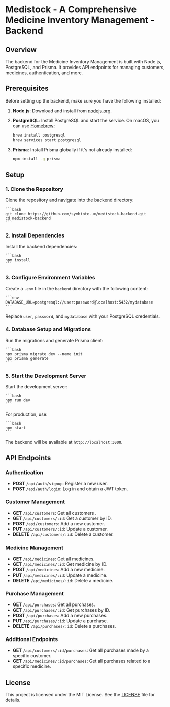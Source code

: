 # Medistock - A Comprehensive Medicine Inventory Management - Backend

## Overview

The backend for the Medicine Inventory Management is built with Node.js, PostgreSQL, and Prisma. It provides API endpoints for managing customers, medicines, authentication, and more.

## Prerequisites

Before setting up the backend, make sure you have the following installed:

1. **Node.js**: Download and install from [nodejs.org](https://nodejs.org/).
2. **PostgreSQL**: Install PostgreSQL and start the service. On macOS, you can use [Homebrew](https://brew.sh/):

    ```bash
    brew install postgresql
    brew services start postgresql
    ```

3. **Prisma**: Install Prisma globally if it's not already installed:

    ```bash
    npm install -g prisma
    ```

## Setup

### 1. Clone the Repository

Clone the repository and navigate into the backend directory:

    ```bash
    git clone https://github.com/symbiote-ux/medistock-backend.git
    cd medistock-backend
    ```

### 2. Install Dependencies

Install the backend dependencies:

    ```bash
    npm install
    ```

### 3. Configure Environment Variables

Create a `.env` file in the `backend` directory with the following content:

    ```env
    DATABASE_URL=postgresql://user:password@localhost:5432/mydatabase
    ```

Replace `user`, `password`, and `mydatabase` with your PostgreSQL credentials.

### 4. Database Setup and Migrations

Run the migrations and generate Prisma client:

    ```bash
    npx prisma migrate dev --name init
    npx prisma generate
    ```

### 5. Start the Development Server

Start the development server:

    ```bash
    npm run dev
    ```

For production, use:

    ```bash
    npm start
    ```

The backend will be available at `http://localhost:3000`.

## API Endpoints

### Authentication

- **POST** `/api/auth/signup`: Register a new user.
- **POST** `/api/auth/login`: Log in and obtain a JWT token.

### Customer Management

- **GET** `/api/customers`: Get all customers .
- **GET** `/api/customers/:id`: Get a customer by ID.
- **POST** `/api/customers`: Add a new customer.
- **PUT** `/api/customers/:id`: Update a customer.
- **DELETE** `/api/customers/:id`: Delete a customer.

### Medicine Management

- **GET** `/api/medicines`: Get all medicines.
- **GET** `/api/medicines/:id`: Get medicine by ID.
- **POST** `/api/medicines`: Add a new medicine.
- **PUT** `/api/medicines/:id`: Update a medicine.
- **DELETE** `/api/medicines/:id`: Delete a medicine.

### Purchase Management 
- **GET** `/api/purchases`: Get all purchases.
- **GET** `/api/purchases/:id`: Get purchases by ID.
- **POST** `/api/purchases`: Add a new purchases.
- **PUT** `/api/purchases/:id`: Update a purchase.
- **DELETE** `/api/purchases/:id`: Delete a purchases.

### Additional Endpoints
- **GET** `/api/customers/:id/purchases`: Get all purchases made by a specific customer.
- **GET** `/api/medicines/:id/purchases`: Get all purchases related to a specific medicine.

## License

This project is licensed under the MIT License. See the [LICENSE](LICENSE) file for details.
